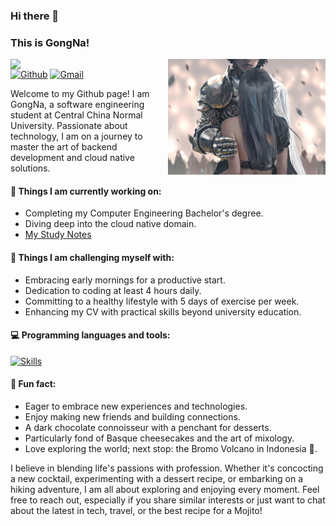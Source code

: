 ### Hi there 👋 
### This is GongNa!

<img align="right" alt="img" src="https://github.com/gongna-au/gongna-au/blob/main/Image2.png" width="50%" height="auto" />
<img width="50%" align="right" src="https://github-readme-stats.vercel.app/api?username=gongna-au&show_icons=true&theme=dracula&hide_border=true)" />

[![Github](https://img.shields.io/badge/-Github-000?style=flat&logo=Github&logoColor=white)](https://github.com/gongna-au)
[![Gmail](https://img.shields.io/badge/-Gmail-c14438?style=flat&logo=Gmail&logoColor=white)](mailto:mrtnsnrasmus@gmail.com)

Welcome to my Github page! I am GongNa, a software engineering student at Central China Normal University. Passionate about technology, I am on a journey to master the art of backend development and cloud native solutions. 


#### 🚀 Things I am currently working on: 
- Completing my Computer Engineering Bachelor's degree.
- Diving deep into the cloud native domain.
- [My Study Notes](https://gongna-au.github.io/)

#### :muscle: Things I am challenging myself with:
- Embracing early mornings for a productive start.
- Dedication to coding at least 4 hours daily.
- Committing to a healthy lifestyle with 5 days of exercise per week.
- Enhancing my CV with practical skills beyond university education.

#### :computer: Programming languages and tools: 
[![Skills](https://skillicons.dev/icons?i=go,python,docker,linux)](https://github.com/AndriiMaliuta)


#### 🔭 Fun fact: 

- Eager to embrace new experiences and technologies.
- Enjoy making new friends and building connections.
- A dark chocolate connoisseur with a penchant for desserts.
- Particularly fond of Basque cheesecakes and the art of mixology.
- Love exploring the world; next stop: the Bromo Volcano in Indonesia 🌋.

I believe in blending life's passions with profession. Whether it's concocting a new cocktail, experimenting with a dessert recipe, or embarking on a hiking adventure, I am all about exploring and enjoying every moment. Feel free to reach out, especially if you share similar interests or just want to chat about the latest in tech, travel, or the best recipe for a Mojito!




